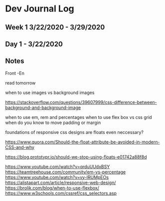 # Dev Journal Log

## Week 1 3/22/2020 - 3/29/2020

## Day 1 - 3/22/2020

## Notes

Front -En

read tomorrow

when to use images vs background images

https://stackoverflow.com/questions/39607999/css-difference-between-background-and-background-image

when to use em, rem and percentages
when to use flex box vs css grid
when do you know to move padding or margin

foundations of responsive css designs
are floats even neccessary?

https://www.quora.com/Should-the-float-attribute-be-avoided-in-modern-CSS-and-why

https://blog.prototypr.io/should-we-stop-using-floats-e01742a88f8d

https://www.youtube.com/watch?v=qrduUUdxBSY
https://teamtreehouse.com/community/em-vs-percentage
https://www.youtube.com/watch?v=vy-lRUMpEOs
https://alistapart.com/article/responsive-web-design/
https://brolik.com/blog/when-to-use-flexbox/
https://www.w3schools.com/cssref/css_selectors.asp

##
